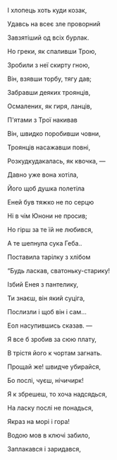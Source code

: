 ﻿І хлопець хоть куди козак,

Удавсь на всеє зле проворний

Завзятіший од всіх бурлак.

Но греки, як спаливши Трою,

Зробили з неї скирту гною,

Він, взявши торбу, тягу дав;

Забравши деяких троянців,

Осмалених, як гиря, ланців,

П'ятами з Трої накивав


Він, швидко поробивши човни,

Троянців насажавши повні,

Розкудкудакалась, як квочка, —

Давно уже вона хотіла,

Його щоб душка полетіла

Еней був тяжко не по серцю


Ні в чім Юнони не просив;

Но гірш за те їй не любився,







А те шепнула сука Геба..











Поставила тарілку з хлібом


“Будь ласкав, сватоньку-старику!

Ізбий Енея з пантелику,

Ти знаєш, він який суціга,











Послизли і щоб він і сам…

Еол насупившись сказав. —

Я все б зробив за сюю плату,









В трістя його к чортам загнать.

Прощай же! швидче убирайся,



Бо послі, чуєш, нічичирк!

Я к збрешеш, то хоча надсядься,

На ласку послі не понадься,



Якраз на морі і гора!

Водою мов в ключі забило,

Заплакався і заридався,



